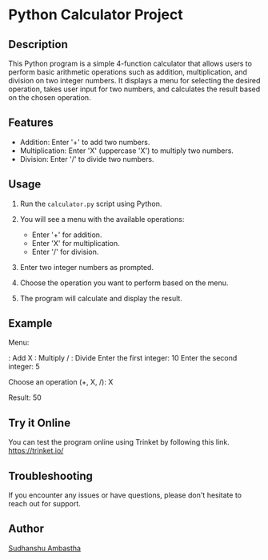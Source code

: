 # Python Calculator Project

## Description

This Python program is a simple 4-function calculator that allows users to perform basic arithmetic operations such as addition, multiplication, and division on two integer numbers. It displays a menu for selecting the desired operation, takes user input for two numbers, and calculates the result based on the chosen operation.

## Features

- Addition: Enter '+' to add two numbers.
- Multiplication: Enter 'X' (uppercase 'X') to multiply two numbers.
- Division: Enter '/' to divide two numbers.

## Usage

1. Run the `calculator.py` script using Python.

2. You will see a menu with the available operations:
   - Enter '+' for addition.
   - Enter 'X' for multiplication.
   - Enter '/' for division.

3. Enter two integer numbers as prompted.

4. Choose the operation you want to perform based on the menu.

5. The program will calculate and display the result.

## Example
Menu:

: Add
X : Multiply
/ : Divide
Enter the first integer: 10
Enter the second integer: 5

Choose an operation (+, X, /): X

Result: 50

## Try it Online
You can test the program online using Trinket by following this link.
https://trinket.io/

## Troubleshooting
If you encounter any issues or have questions, please don't hesitate to reach out for support.

## Author
[Sudhanshu Ambastha](https://github.com/Sudhanshu-Ambastha)
